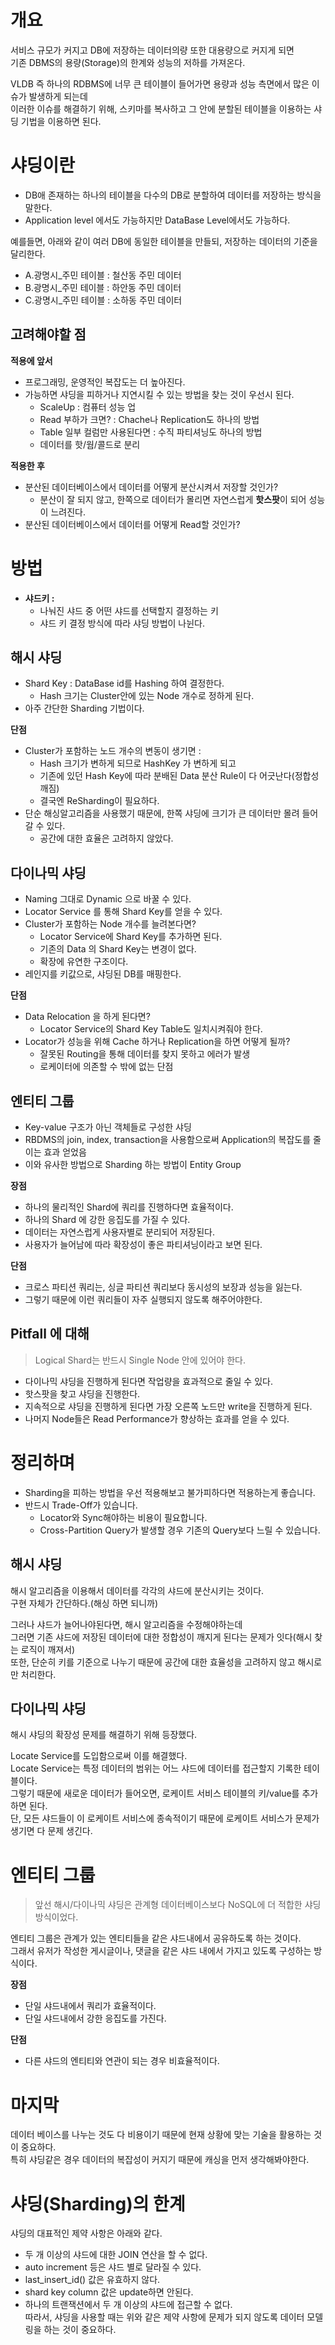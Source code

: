 # 개요 
  
서비스 규모가 커지고 DB에 저장하는 데이터의량 또한 대용량으로 커지게 되면     
기존 DBMS의 용량(Storage)의 한계와 성능의 저하를 가져온다.         
       
VLDB 즉 하나의 RDBMS에 너무 큰 테이블이 들어가면 용량과 성능 측면에서 많은 이슈가 발생하게 되는데        
이러한 이슈를 해결하기 위해, 스키마를 복사하고 그 안에 분할된 테이블을 이용하는 샤딩 기법을 이용하면 된다.        
          
# 샤딩이란      
     
* DB애 존재하는 하나의 테이블을 다수의 DB로 분할하여 데이터를 저장하는 방식을 말한다.        
* Application level 에서도 가능하지만 DataBase Level에서도 가능하다.       
      
예를들면, 아래와 같이 여러 DB에 동일한 테이블을 만들되, 저장하는 데이터의 기준을 달리한다.        
 
* A.광명시_주민 테이블 : 철산동 주민 데이터     
* B.광명시_주민 테이블 : 하안동 주민 데이터    
* C.광명시_주민 테이블 : 소하동 주민 데이터   
    
## 고려해야할 점   
**적용에 앞서**    
* 프로그래밍, 운영적인 복잡도는 더 높아진다.              
* 가능하면 샤딩을 피하거나 지연시킬 수 있는 방법을 찾는 것이 우선시 된다.      
    * ScaleUp : 컴퓨터 성능 업     
    * Read 부하가 크면? : Chache나 Replication도 하나의 방법    
    * Table 일부 컬럼만 사용된다면 : 수직 파티셔닝도 하나의 방법     
    * 데이터를 핫/웜/콜드로 분리    
  
**적용한 후**
* 분산된 데이터베이스에서 데이터를 어떻게 분산시켜서 저장할 것인가?  
    * 분산이 잘 되지 않고, 한쪽으로 데이터가 몰리면 자연스럽게 **핫스팟**이 되어 성능이 느려진다.  
* 분산된 데이터베이스에서 데이터를 어떻게 Read할 것인가?   


# 방법 
   
* **샤드키 :** 
  * 나눠진 샤드 중 어떤 샤드를 선택할지 결정하는 키       
  * 샤드 키 결정 방식에 따라 샤딩 방법이 나뉜다.    

## 해시 샤딩 

* Shard Key : DataBase id를 Hashing 하여 결정한다.  
    * Hash 크기는 Cluster안에 있는 Node 개수로 정하게 된다.   
* 아주 간단한 Sharding 기법이다.   

**단점**    
* Cluster가 포함하는 노드 개수의 변동이 생기면 : 
    * Hash 크기가 변하게 되므로 HashKey 가 변하게 되고   
    * 기존에 있던 Hash Key에 따라 분배된 Data 분산 Rule이 다 어긋난다(정합성 깨짐) 
    * 결국엔 ReSharding이 필요하다.  
* 단순 해싱알고리즘을 사용했기 때문에, 한쪽 샤딩에 크기가 큰 데이터만 몰려 들어갈 수 있다.   
    * 공간에 대한 효율은 고려하지 않았다.  

## 다이나믹 샤딩 
* Naming 그대로 Dynamic 으로 바꿀 수 있다.   
* Locator Service 를 통해 Shard Key를 얻을 수 있다.    
* Cluster가 포함하는 Node 개수를 늘려본다면?  
    * Locator Service에 Shard Key를 추가하면 된다.  
    * 기존의 Data 의 Shard Key는 변경이 없다.  
    * 확장에 유연한 구조이다.    
* 레인지를 키값으로, 샤딩된 DB를 매핑한다.     

**단점**   
* Data Relocation 을 하게 된다면?   
    * Locator Service의 Shard Key Table도 일치시켜줘야 한다.    
* Locator가 성능을 위해 Cache 하거나 Replication을 하면 어떻게 될까?   
    * 잘못된 Routing을 통해 데이터를 찾지 못하고 에러가 발생
    * 로케이터에 의존할 수 밖에 없는 단점  

## 엔티티 그룹 
* Key-value 구조가 아닌 객체들로 구성한 샤딩 
* RBDMS의 join, index, transaction을 사용함으로써 Application의 복잡도를 줄이는 효과 얻었음 
* 이와 유사한 방법으로 Sharding 하는 방법이 Entity Group    

**장점**
* 하나의 물리적인 Shard에 쿼리를 진행하다면 효율적이다.  
* 하나의 Shard 에 강한 응집도를 가질 수 있다.   
* 데이터는 자연스럽게 사용자별로 분리되어 저장된다.    
* 사용자가 늘어남에 따라 확장성이 좋은 파티셔닝이라고 보면 된다.  

**단점**  
* 크로스 파티션 쿼리는, 싱글 파티션 쿼리보다 동시성의 보장과 성능을 잃는다.     
* 그렇기 때문에 이런 쿼리들이 자주 실행되지 않도록 해주어야한다.    

## Pitfall 에 대해 
> Logical Shard는 반드시 Single Node 안에 있어야 한다.   

* 다이나믹 샤딩을 진행하게 된다면 작업량을 효과적으로 줄일 수 있다.   
* 핫스팟을 찾고 샤딩을 진행한다.   
* 지속적으로 샤딩을 진행하게 된다면 가장 오른쪽 노드만 write을 진행하게 된다.   
* 나머지 Node들은 Read Performance가 향상하는 효과를 얻을 수 있다.  

# 정리하며
* Sharding을 피하는 방법을 우선 적용해보고 불가피하다면 적용하는게 좋습니다.
* 반드시 Trade-Off가 있습니다.
    * Locator와 Sync해야하는 비용이 필요합니다.
    * Cross-Partition Query가 발생할 경우 기존의 Query보다 느릴 수 있습니다.

## 해시 샤딩
해시 알고리즘을 이용해서 데이터를 각각의 샤드에 분산시키는 것이다.   
구현 자체가 간단하다.(해싱 하면 되니까)   
    
그러나 샤드가 늘어나야된다면, 해시 알고리즘을 수정해야하는데     
그러면 기존 샤드에 저장된 데이터에 대한 정합성이 깨지게 된다는 문제가 잇다(해시 찾는 로직이 깨져서)     
또한, 단순히 키를 기준으로 나누기 때문에 공간에 대한 효율성을 고려하지 않고 해시로만 처리한다.    

## 다이나믹 샤딩 

해시 샤딩의 확장성 문제를 해결하기 위해 등장했다.  

Locate Service를 도입함으로써 이를 해결했다.  
Locate Service는 특정 데이터의 범위는 어느 샤드에 데이터를 접근할지 기록한 테이블이다.     
그렇기 때문에 새로운 데이터가 들어오면, 로케이트 서비스 테이블의 키/value를 추가하면 된다.     
단, 모든 샤드들이 이 로케이트 서비스에 종속적이기 때문에 로케이트 서비스가 문제가 생기면 다 문제 생긴다.   

# 엔티티 그룹 
> 앞선 해시/다이나믹 샤딩은 관계형 데이터베이스보다 NoSQL에 더 적합한 샤딩 방식이었다.  
 
엔티티 그룹은 관계가 있는 엔티티들을 같은 샤드내에서 공유하도록 하는 것이다.     
그래서 유저가 작성한 게시글이나, 댓글을 같은 샤드 내에서 가지고 있도록 구성하는 방식이다.  

**장점**
* 단일 샤드내에서 쿼리가 효율적이다.  
* 단일 샤드내에서 강한 응집도를 가진다.    

**단점** 
* 다른 샤드의 엔티티와 연관이 되는 경우 비효율적이다.   

# 마지막
데이터 베이스를 나누는 것도 다 비용이기 때문에 현재 상황에 맞는 기술을 활용하는 것이 중요하다.    
특히 샤딩같은 경우 데이터의 복잡성이 커지기 때문에 캐싱을 먼저 생각해봐야한다.    

# 샤딩(Sharding)의 한계
샤딩의 대표적인 제약 사항은 아래와 같다.

* 두 개 이상의 샤드에 대한 JOIN 연산을 할 수 없다.
* auto increment 등은 샤드 별로 달라질 수 있다.
* last_insert_id() 값은 유효하지 않다.
* shard key column 값은 update하면 안된다.    
* 하나의 트랜잭션에서 두 개 이상의 샤드에 접근할 수 없다.   
  따라서, 샤딩을 사용할 때는 위와 같은 제약 사항에 문제가 되지 않도록 데이터 모델링을 하는 것이 중요하다.



